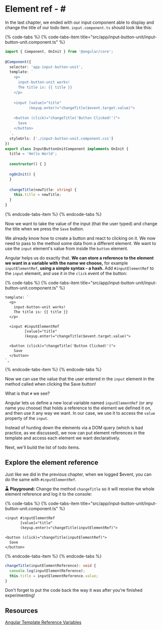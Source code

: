 # Element ref - \#

In the last chapter, we ended with our input component able to display and change the title of our todo item. `input.component.ts` should look like this:

{% code-tabs %}
{% code-tabs-item title="src/app/input-button-unit/input-button-unit.component.ts" %}
```typescript
import { Component, OnInit } from '@angular/core';

@Component({
  selector: 'app-input-button-unit',
  template: `
    <p>
      input-button-unit works!
      The title is: {{ title }}
    </p>

    <input [value]="title"
           (keyup.enter)="changeTitle($event.target.value)">

    <button (click)="changeTitle('Button Clicked!')">
      Save
    </button>
  `,  
  styleUrls: ['./input-button-unit.component.css']  
})    
export class InputButtonUnitComponent implements OnInit {
  title = 'Hello World';

  constructor() { }                     

  ngOnInit() {
  }

  changeTitle(newTitle: string) {
    this.title = newTitle;
  }
}
```
{% endcode-tabs-item %}
{% endcode-tabs %}

Now we want to take the value of the input \(that the user typed\) and change the title when we press the `Save` button.

We already know how to create a button and react to clicking on it. We now need to pass to the method some data from a different element. We want to use the `input` element's value from inside the `button` element.

Angular helps us do exactly that. **We can store a reference to the element we want in a variable with the name we choose,** for example `inputElementRef`, **using a simple syntax - a hash.** Add `#inputElementRef` to the `input` element, and use it in the `click` event of the button:

{% code-tabs %}
{% code-tabs-item title="src/app/input-button-unit/input-button-unit.component.ts" %}
```markup
template: `
  <p>
    input-button-unit works!
    The title is: {{ title }}
  </p>

  <input #inputElementRef
         [value]="title"
         (keyup.enter)="changeTitle($event.target.value)">

  <button (click)="changeTitle('Button Clicked!')">
    Save
  </button>
`,
```
{% endcode-tabs-item %}
{% endcode-tabs %}

Now we can use the value that the user entered in the `input` element in the method called when clicking the Save button!

What is that `#` we see?

Angular lets us define a new local variable named `inputElementRef` \(or any name you choose\) that holds a reference to the element we defined it on, and then use it any way we want. In our case, we use it to access the `value` property of the `input`.

Instead of hunting down the elements via a DOM query \(which is bad practice, as we discussed\), we now can put element references in the template and access each element we want declaratively.

Next, we'll build the list of todo items.

## Explore the element reference

Just like we did in the previous chapter, when we logged $event, you can do the same with `#inputElementRef`. 

![lab-icon](.gitbook/assets/lab%20%283%29.jpg) **Playground:** Change the method `changeTitle` so it will receive the whole element reference and log it to the console:

{% code-tabs %}
{% code-tabs-item title="src/app/input-button-unit/input-button-unit.component.ts" %}
```markup
<input #inputElementRef
       [value]="title"              
       (keyup.enter)="changeTitle(inputElementRef)">

<button (click)="changeTitle(inputElementRef)">
  Save
</button>
```
{% endcode-tabs-item %}
{% endcode-tabs %}

```typescript
changeTitle(inputElementReference): void {
  console.log(inputElementReference);
  this.title = inputElementReference.value;
}
```

Don't forget to put the code back the way it was after you're finished experimenting!

## Resources

[Angular Template Reference Variables](https://angular.io/guide/template-syntax#template-reference-variables--var-)

